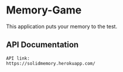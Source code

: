 # Memory-Game
This application puts your memory to the test.

## API Documentation

```
API link:
https://solidmemory.herokuapp.com/
```
